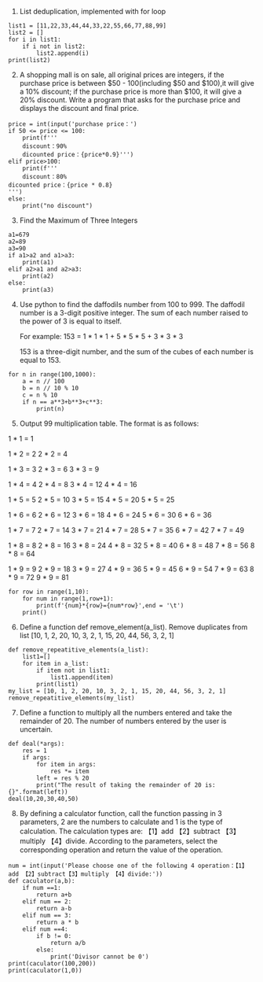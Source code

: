 
1. List deduplication, implemented with for loop
```
list1 = [11,22,33,44,44,33,22,55,66,77,88,99]
list2 = []
for i in list1:
    if i not in list2:
        list2.append(i)
print(list2)
```
2. A shopping mall is on sale, all original prices are integers, if the purchase price is between $50 - 100(including $50 and $100),it
will give a 10% discount; if the purchase price is more than $100, it will give a 20% discount. Write a program that asks for the purchase price and displays the discount and final price.
```
price = int(input('purchase price：')
if 50 <= price <= 100:
    print(f'''
    discount：90%
    dicounted price：{price*0.9}''')
elif price>100:
    print(f'''
    discount：80%
dicounted price：{price * 0.8}
''')
else:
    print("no discount")
```
3. Find the Maximum of Three Integers
```
a1=679
a2=89
a3=90
if a1>a2 and a1>a3:
    print(a1)
elif a2>a1 and a2>a3:
    print(a2)
else:
    print(a3)
```
4. Use python to find the daffodils number from 100 to 999. The daffodil number is a 3-digit positive integer.
The sum of each number raised to the power of 3 is equal to itself.

    For example: 153 = 1 * 1 * 1 + 5 * 5 * 5 + 3 * 3 * 3

    153 is a three-digit number, and the sum of the cubes of each number is equal to 153.
```
for n in range(100,1000):
    a = n // 100
    b = n // 10 % 10
    c = n % 10
    if n == a**3+b**3+c**3:
        print(n)
```
5. Output 99 multiplication table.
The format is as follows:

1 * 1 = 1

1 * 2 = 2 2 * 2 = 4

1 * 3 = 3 2 * 3 = 6 3 * 3 = 9

1 * 4 = 4 2 * 4 = 8 3 * 4 = 12 4 * 4 = 16

1 * 5 = 5 2 * 5 = 10 3 * 5 = 15 4 * 5 = 20 5 * 5 = 25

1 * 6 = 6 2 * 6 = 12 3 * 6 = 18 4 * 6 = 24 5 * 6 = 30 6 * 6 = 36

1 * 7 = 7 2 * 7 = 14 3 * 7 = 21 4 * 7 = 28 5 * 7 = 35 6 * 7 = 42 7 * 7 = 49

1 * 8 = 8 2 * 8 = 16 3 * 8 = 24 4 * 8 = 32 5 * 8 = 40 6 * 8 = 48 7 * 8 = 56 8 * 8 = 64

1 * 9 = 9 2 * 9 = 18 3 * 9 = 27 4 * 9 = 36 5 * 9 = 45 6 * 9 = 54 7 * 9 = 63 8 * 9 = 72 9 * 9 = 81
```
for row in range(1,10):
    for num in range(1,row+1):
        print(f'{num}*{row}={num*row}',end = '\t')
    print()

```
6. Define a function def remove_element(a_list). Remove duplicates from list [10, 1, 2, 20, 10, 3, 2, 1, 15, 20, 44, 56, 3, 2, 1]
```
def remove_repeatitive_elements(a_list):
    list1=[]
    for item in a_list:
        if item not in list1:
            list1.append(item)
        print(list1)
my_list = [10, 1, 2, 20, 10, 3, 2, 1, 15, 20, 44, 56, 3, 2, 1]
remove_repeatitive_elements(my_list)
```
7. Define a function to multiply all the numbers entered and take the remainder of 20. The number of numbers entered by the user is uncertain.
```
def deal(*args):
    res = 1
    if args:
        for item in args:
            res *= item
        left = res % 20
        print("The result of taking the remainder of 20 is: {}".format(left))
deal(10,20,30,40,50)
```
8. By defining a calculator function, call the function passing in 3 parameters, 2 are the numbers to calculate and 1 is the type of calculation.
The calculation types are: 【1】add 【2】subtract 【3】multiply 【4】divide.
According to the parameters, select the corresponding operation and return the value of the operation.
```
num = int(input('Please choose one of the following 4 operation：【1】add 【2】subtract【3】multiply 【4】divide:'))
def caculator(a,b):
    if num ==1:
        return a+b
    elif num == 2:
        return a-b
    elif num == 3:
        return a * b
    elif num ==4:
        if b != 0:
            return a/b
        else:
            print('Divisor cannot be 0')
print(caculator(100,200))
print(caculator(1,0))
```
